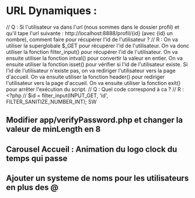 # URL Dynamiques :

// Q : Si l'utilisateur va dans l'url (nous sommes dans le dossier profil) et qu'il tape l'url suivante : http://localhost:8888/profil/{id} (avec {id} un nombre), comment faire pour récupérer l'id de l'utilisateur ?
// R : On va utiliser la superglobale $\_GET pour récupérer l'id de l'utilisateur. On va donc utiliser la fonction filter_input() pour récupérer l'id de l'utilisateur. On va ensuite utiliser la fonction intval() pour convertir la valeur en entier. On va ensuite utiliser la fonction isset() pour vérifier si l'id de l'utilisateur existe. Si l'id de l'utilisateur n'existe pas, on va rediriger l'utilisateur vers la page d'accueil. On va ensuite utiliser la fonction header() pour rediriger l'utilisateur vers la page d'accueil. On va ensuite utiliser la fonction exit() pour arrêter l'exécution du script.
// Q : Quel code correspond à ca ?
// R : <?php
// $id = filter_input(INPUT_GET, 'id', FILTER_SANITIZE_NUMBER_INT);
SW

## Modifier app/verifyPassword.php et changer la valeur de minLength en 8

## Carousel Accueil : Animation du logo clock du temps qui passe

## Ajouter un systeme de noms pour les utilisateurs en plus des @
